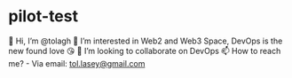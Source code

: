 # pilot-test
👋 Hi, I’m @tolagh
👀 I’m interested in Web2 and Web3 Space, DevOps is the new found love 😘
💞️ I’m looking to collaborate on DevOps
📫 How to reach me? - Via email: tol.lasey@gmail.com
